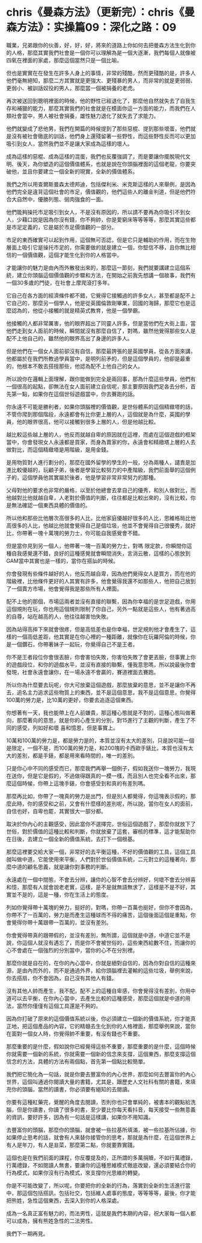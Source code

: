 # chris《曼森方法》（更新完）：chris《曼森方法》：实操篇09：深化之路：09

職業，兄弟跟你的伙善，好，好，好，將來的道路上你如何去把曼森方法生化到你的人格，那麼其實我們社會是一個你可以理解為是一個大逐漸，我們每個人就像被四氧在裡面的家處，那麼這個當然只是一個比喻。

但也是實實在在發生在許多人身上的事情，非常的殘酷，然而更殘酷的是，許多人他們毫無絕知，那麼二方其實就是更強大、更殘暴的男人，而非常的就是更弱弱、更弱小、被訓話奴役的男人，那麼當一個被捐養的老虎。

再次被送回到聰明裡面的時候，他的野性已經退化了，那麼他自然就失去了自我生存和補獵的能力，那麼其實我們的社會就是在模面你這一方面的能力，而我們在人類社會當中，男人被社會捐養，雄性魅力退化了就失去了求能力。

他們就變成了悲他男，我們在開篇的時候提到了那些惡棍、提到那些壞蛋，他們就是沒有被社會徹底的訓話，他們身上還殘留著一些野性，而這些野性反而可以更加吸引到女人，當然我們並不是讓大家成為這樣的壞人。

成為這樣的惡棍、成為這樣的混蛋，我們也反覆強調了，而是要讓你擺脫現代文明、後天，為你塑造的這個價值體系，也就是說在你頭腦裡面的這個老龍，你要突破他，並且你要建立一個全新的現實，全新的價值體系。

我們之所以用查爾斯曼森太德邦迪，包括傑利米、米克斯這樣的人來舉例，是因為他們完全是違背這個社會的市足，價值觀的，他們這些人的離金判道，但是他們符合大自然中，優勝列態、弱肉強食的一面。

他們能夠操托市足吸引到女人，不是沒有原因的，所以請不要再為你吸引不到女人，少藉口說是因為你沒有錢，你不夠帥，你是愛窮床等等等等，那麼其實這些都是市足定義的，它是屬於市足價值觀的一部分。

市足的東西確實可以起到作用，這個無可否認，但是它只是輔助的作用，而在生物層面上吸引它是操托市足的，你需要做的就是建立一個，你堅信不移，且你無比相信的一個價值觀，這個才能生化到你的人格當中。

才能讓你的魅力是由內而外散發出來的，那麼這一節刻，我們就要講建立這個系統，建立你頭腦這個價值觀的步驟和方法，在開始之前我先想講一個故事，我們有一個30多歲的門徒，在社會上摩爬滾打多年。

它自己在各方面的經濟條件都不錯，它覺得它接觸過的許多女人，甚至都是配不上它自己的，那麼另一個學人，他是從英國倫敦剛畢業，回國的海歸，那麼它也是這麼認為的，他從小接觸的就是精英式教育，他是一個學霸。

他接觸的人都非常厲害，他的眼界超出了同靈人許多，但是當他們在大街上面，當他們走到女人面前的時候，瞬間就沒有那麼自信了，對嗎，雖然他覺得那些女人是配不上他自己的，雖然他的眼界高出了身邊的許多人。

但是他們在一個女人面前卻沒有自信，那麼最誇張的是英國學員，從各方面來講，他都屬於在我們所教過學員當中，是明列前矛的，但是這個學員的，他卻是最重的，他根本不敢去搭擅那些，他認為配不上他自己的女人。

所以說你在邏輯上面理解，跟你能做到完全是兩回事，那為什麼這些學員，他們有一個很高的起點，卻無法在女人面前建立自信呢，那主要原因我們足各去分析，首先第一點，如果你在這個世俗遊戲當中，你去賽跑的話。

你永遠不可能是勝利者，如果你頭腦裡的價值觀，是世俗體系的這個精緻塔的話，不管你爬到那個階段，永遠都會有比你更上層的人，這個就是為什麼，英國的學員，他的眼界很高，他可以接觸到很多上層的人，但是他越比較。

越比較這些越上層的人，他反而就越自卑的原因就在這裡，而處在這個遊戲的框架當中，你會發現女人永遠都是買家，而身為賣家的你，永遠會和精緻塔上層的人去做對比，而這個精緻塔是用階級，是用金錢。

是用物質對人進行劃分的，那麼在國外留學的學生的一般，分為兩種人，譴責是加進比較優越的，玩顧子弟，後者是學習比較努力的中產階級，我們前面舉的這個例子的，這個學員他其實屬於後者，他是學習非常非常努力的那種。

父母對他的要求也非常的嚴格，以至於他總會去拿自己的優秀，和別人做對比，而他越對比他就越自卑，人老對於價值的判斷，往往都是比較出來的，沒有比較，你是無法確認一個東西具體的價值的。

所以他和那些比他層次高很多的人比，比他家庭優越好很多的人比，思維格局比他高很多的人比，他越比他就會覺得自己是個垃圾，他並不會覺得自己很優秀，就好比，你帶著一塊十萬塊的勞力士，你可能自我感覺會不錯。

但是當你見到另一個人，他帶著一塊一百萬的勞力士，對嗎 限定款，你瞬間你這種自我感覺還不錯，良好的這種感覺就會瞬間消失，言消云散，這樣的心態放到GAM當中其實也是一樣的，當你在搭訕的時候。

你會發現有些條件越好的人，他反而越自卑，因為他們覺得女人是買方，而在他的階級裡，比他條件更好的人其實有許多，他會覺得我還不如那些人，他把自己放到了一個賣方市場，他會覺得我是那些所有人裡面。

配不上他的那個，市場這兩者並沒有直接的聯繫，因為你幸福的是世足遊戲，你用這個規則在玩，你也用這個規則限制了你自己，另外一點就是這些人，他有著過高的自尊，站在越高的人，他往往越害怕失敗。

因為站得高摔下來就會很疼，但是高低差也是你幸福，世足規則他才會產生了，這樣的一個高低差距，他其實是在你心裡的一種距離，就像你在玩羅阿倫的時候，你是一個鑽石，你帶著妹子一起玩，你覺得自己不是王者。

你不是王者段位你會很丟臉，你會害怕失敗，你害怕失敗了會更丟臉，但事實上你的遊戲段位，和你的遊戲水平，並沒有直接的聯繫，懂我意思嗎，所以說最後你會發現，社會永遠會讓你，在一場永遠不會贏的，賽道裡面去賽跑。

所以你為什麼要去玩呢，你大可放棄這個遊戲，那麼放棄的意思，並不是讓你不再去，追名主力追求這些物質上的東西，並不是這個意思，我不是這個意思，你覺得100萬的勞力是，比10萬的更好，你要去追逐這個東西。

你想著有一天，我也能帶上在人前嫌貴，那這種心態就是不對的，這種心態叫做著向，那麼著向的意思，就是你的心產生的分別，對15進行了主觀的判斷，產生了不同的感受，列如好和壞 喜和憶恩，但是事實上。

10萬和100萬的勞力是，都是勞力是的，本質並沒有太大的差別，只是說可能一個是限定，一個不是，而100萬的勞力是，和200塊的卡西歐手錶比，本質也沒有太大的差別，都是手錶，都是用來看時間的，唯一的差別。

只是你心中不同的感受而已，那麼我們再舉一個例子，假如我送你一塊勞力，我現在送你，但是它是假的，不過做得跟真的一模一樣，而且別人也完全看不出來，那麼這個時候，你帶上這塊手錶，你會感受到和真的有差別嗎。

那麼再比如，你帶了一塊真的勞力是出門，但是別人都覺得，你這塊表示假的，那麼此時，你的感受和之前，又會有什麼樣的差別呢，所以說，當你在女人的面前，自信也好，自卑也罷，其實很大一部分都。

取決於你內心的主觀感受，因此當你不選擇完，世俗這個遊戲了，那麼你就放下了世俗，對於價值的這種比較和判斷，你就放棄了這套，審核的標準，這才能幫助你在日後，去建立一個全新的價值系統，去打下一個根基。

那麼這裡要交給大家一個，非常好的去平衡這種，不好的價值觀的工具，這個工具就叫做中道，它能使用來平衡，人們對於世俗價值系統，二元對立的這種著向，那麼中道的顧名思義，就是讓你對事務的判斷。

永遠處在一個中間態，不會去分辨，讓你的心智不會去分辨好，何壞不會去分辨喜和憶，那麼有人就會說老老實，這樣，是不是就無語無求了，這樣是不是不好，其實並不是的，這是一種，你在生活上的態度。

列如你覺得帶十萬塊的勞力，挺好的，對嗎，你帶一百萬也挺好，但你不會因為，你帶不了一百萬的，勞力是而產生這種球而不得的痛苦，這個後面這個是重點，你會覺得你帶十萬跟帶一百萬的，並沒有差別。

你會覺得帶真的跟帶假的，並沒有差別，無所謂，這個就是中道，中道它並不是說，你這個人就沒有遇忘了，而是你不會被世俗的，這些東西給數不住，而讓你的心不會處在一個強烈的分別當中，當你的心不在分別裡。

那麼你就是自在的，在你的內心當中，你就是絕對自信的，因為你對自信的這種來源，是由內而外的，而不是通過外界，給你頭腦裡去灌輸的這些垃圾，舉例來說，你去搭扇，你不會因為，自己沒有其他人有錢。

沒有其他人帥而產生，我不配，配不上的這種自卑感，你會覺得沒有差別，你用中道可以去平衡，在你內心當中，去產生比較的這種感受，那麼這個就是中道的用法，當然你僅僅有這個工具還是不夠的。

因為你打破了原來的這個價值系統以後，你必須建立一個新的價值系統，你才能真正地，把這個產品的內容，它的精髓去生化到你的人格裡面，那麼舉例來說，當你在面對一個女人時，你覺得帥不重要，有沒有錢也不重要。

那麼重要的是什麼，假如說你已經覺得這些不重要，那麼重要的是什麼，這個時候你就需要一個新的系統，你就需要一個新的信念來支撐，這個東西，那麼支撐這個信念的方法，具體的方法有兩個點，首先第一個點比較簡單。

我們把它簡化為一句話，就是你要去豐富你的內心世界，那麼如何去豐富你的內心世界，這個叫通過你閱讀大量的書籍，尤其是，跟歷史人文社科有關的書籍，來填充你的頭腦，當然的讀書，你必須要有絕知的去閱讀。

你要有這種紅藥完，覺醒的角度去閱讀，否則你也只會單純的，被書本的觀點給洗腦，但是你讀書，你讀了很多的書，至少要比你每天看抖音，每天接受一些無意義的資訊，要好許多，因為有一句話是這樣講，如果你不用知識。

去豐富你的頭腦，那麼你的頭腦，就會被一些拉基所填滿，被一些拉基所佔據，你如果停止思考的話，就會有人來替你接管你的思考，那就是為什麼，在這個世界上有人是年刀，有人是韭菜，那麼第二點，你就要靠實踐。

這個也是在我們前面的課程，你反覆提及的，正所謂的多萬捐贖，不如行萬禮錄，行萬禮錄，不如閱讀人無書，要讓你的這種思維模式徹底改變，還必須要結合你的行為模式，如果你沒有行為模式，來支撐你光思維的轉變。

你是不可能改變了，所以呢，你要把你的全新的行為，落實到全新的生活進行當中，那這個包括搭訊，包括社交，包括維人處事的態度，等等等等，最後，你才能把熊姓，急性這個東西，去深入到你的人格深處。

成為一名真正富有魅力的，而法男性，這就是我們本期的內容，祝大家每一個人都可以成為，擁有熊姓急性的二法男性。

我們下一期再見。